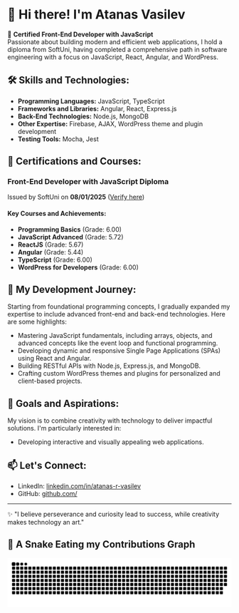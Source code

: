 # 👋 Hi there! I'm Atanas Vasilev

🎯 **Certified Front-End Developer with JavaScript**\
Passionate about building modern and efficient web applications, I hold a diploma from SoftUni, having completed a comprehensive path in software engineering with a focus on JavaScript, React, Angular, and WordPress.

## 🛠️ Skills and Technologies:

- **Programming Languages:** JavaScript, TypeScript
- **Frameworks and Libraries:** Angular, React, Express.js
- **Back-End Technologies:** Node.js, MongoDB
- **Other Expertise:** Firebase, AJAX, WordPress theme and plugin development
- **Testing Tools:** Mocha, Jest

## 📜 Certifications and Courses:

### **Front-End Developer with JavaScript Diploma**

Issued by SoftUni on **08/01/2025** ([Verify here](https://softuni.bg/Certificates/Details/234947/cdf78218))

#### Key Courses and Achievements:

- **Programming Basics** (Grade: 6.00)
- **JavaScript Advanced** (Grade: 5.72)
- **ReactJS** (Grade: 5.67)
- **Angular** (Grade: 5.44)
- **TypeScript** (Grade: 6.00)
- **WordPress for Developers** (Grade: 6.00)

## 🌱 My Development Journey:

Starting from foundational programming concepts, I gradually expanded my expertise to include advanced front-end and back-end technologies. Here are some highlights:

- Mastering JavaScript fundamentals, including arrays, objects, and advanced concepts like the event loop and functional programming.
- Developing dynamic and responsive Single Page Applications (SPAs) using React and Angular.
- Building RESTful APIs with Node.js, Express.js, and MongoDB.
- Crafting custom WordPress themes and plugins for personalized and client-based projects.

## 🌟 Goals and Aspirations:

My vision is to combine creativity with technology to deliver impactful solutions. I'm particularly interested in:

- Developing interactive and visually appealing web applications.


## 📫 Let's Connect:

- LinkedIn: [linkedin.com/in/atanas-r-vasilev](https://linkedin.com/in/atanas-r-vasilev)
- GitHub: [github.com/](https://github.com/AtanasVasilev1992)

---

✨ "I believe perseverance and curiosity lead to success, while creativity makes technology an art."

## 🐍 A Snake Eating my Contributions Graph

<p align="center">
  <img src="https://github.com/AtanasVasilev1992/AtanasVasilev1992/raw/main/snake.svg" alt="Snake eating my contributions">
</p>